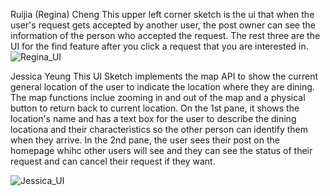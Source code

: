 Ruijia (Regina) Cheng
This upper left corner sketch is the ui that when the user's request gets accepted by another user, the post owner can see the information of the person who accepted the request. The rest three are the UI for the find feature after you click a request that you are interested in. 
![Regina_UI](https://github.com/dingqixin/chicas/blob/master/img/userinterface/2nd/2103140889.jpg)

Jessica Yeung
This UI Sketch implements the map API to show the current general location of the user to indicate the location where they are dining. The map functions inclue zooming in and out of the map and a physical button to return back to current location. On the 1st pane, it shows the location's name and has a text box for the user to describe the dining locationa and their characteristics so the other person can identify them when they arrive. In the 2nd pane, the user sees their post on the homepage whihc other users will see and they can see the status of their request and can cancel their request if they want.

![Jessica_UI](https://raw.githubusercontent.com/dingqixin/chicas/ab2d7d9068d0e0600311e32d3b2b2766e2d183b5/img/userinterface/2nd/Post_UI.JPG)

